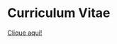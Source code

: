 <h1>Curriculum Vitae</h1>
<a href="https://maikontt.github.io" alt="Link do site" targef="_blank">Clique aqui!</a>

